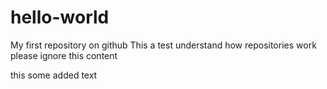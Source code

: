 # hello-world
My first repository on github
This a test  understand how repositories work
please ignore this content

this some added text
